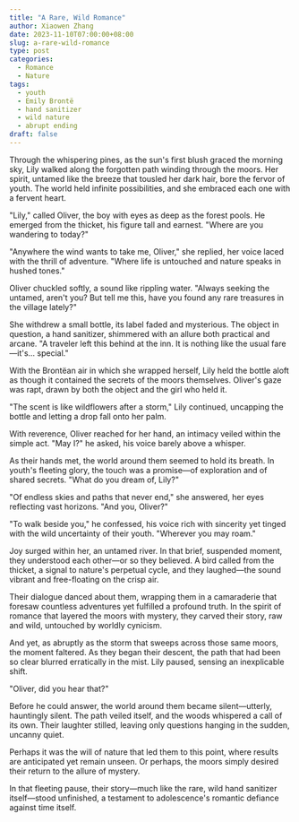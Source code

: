 ```yaml
---
title: "A Rare, Wild Romance"
author: Xiaowen Zhang
date: 2023-11-10T07:00:00+08:00
slug: a-rare-wild-romance
type: post
categories:
  - Romance
  - Nature
tags:
  - youth
  - Emily Brontë
  - hand sanitizer
  - wild nature
  - abrupt ending
draft: false
---
```


Through the whispering pines, as the sun's first blush graced the morning sky, Lily walked along the forgotten path winding through the moors. Her spirit, untamed like the breeze that tousled her dark hair, bore the fervor of youth. The world held infinite possibilities, and she embraced each one with a fervent heart.

"Lily," called Oliver, the boy with eyes as deep as the forest pools. He emerged from the thicket, his figure tall and earnest. "Where are you wandering to today?"

"Anywhere the wind wants to take me, Oliver," she replied, her voice laced with the thrill of adventure. "Where life is untouched and nature speaks in hushed tones."

Oliver chuckled softly, a sound like rippling water. "Always seeking the untamed, aren't you? But tell me this, have you found any rare treasures in the village lately?"

She withdrew a small bottle, its label faded and mysterious. The object in question, a hand sanitizer, shimmered with an allure both practical and arcane. "A traveler left this behind at the inn. It is nothing like the usual fare—it's... special."

With the Brontëan air in which she wrapped herself, Lily held the bottle aloft as though it contained the secrets of the moors themselves. Oliver's gaze was rapt, drawn by both the object and the girl who held it. 

"The scent is like wildflowers after a storm," Lily continued, uncapping the bottle and letting a drop fall onto her palm.

With reverence, Oliver reached for her hand, an intimacy veiled within the simple act. "May I?" he asked, his voice barely above a whisper. 

As their hands met, the world around them seemed to hold its breath. In youth's fleeting glory, the touch was a promise—of exploration and of shared secrets. "What do you dream of, Lily?"

"Of endless skies and paths that never end," she answered, her eyes reflecting vast horizons. "And you, Oliver?"

"To walk beside you," he confessed, his voice rich with sincerity yet tinged with the wild uncertainty of their youth. "Wherever you may roam."

Joy surged within her, an untamed river. In that brief, suspended moment, they understood each other—or so they believed. A bird called from the thicket, a signal to nature's perpetual cycle, and they laughed—the sound vibrant and free-floating on the crisp air.

Their dialogue danced about them, wrapping them in a camaraderie that foresaw countless adventures yet fulfilled a profound truth. In the spirit of romance that layered the moors with mystery, they carved their story, raw and wild, untouched by worldly cynicism.

And yet, as abruptly as the storm that sweeps across those same moors, the moment faltered. As they began their descent, the path that had been so clear blurred erratically in the mist. Lily paused, sensing an inexplicable shift. 

"Oliver, did you hear that?"

Before he could answer, the world around them became silent—utterly, hauntingly silent. The path veiled itself, and the woods whispered a call of its own. Their laughter stilled, leaving only questions hanging in the sudden, uncanny quiet.

Perhaps it was the will of nature that led them to this point, where results are anticipated yet remain unseen. Or perhaps, the moors simply desired their return to the allure of mystery.

In that fleeting pause, their story—much like the rare, wild hand sanitizer itself—stood unfinished, a testament to adolescence's romantic defiance against time itself.